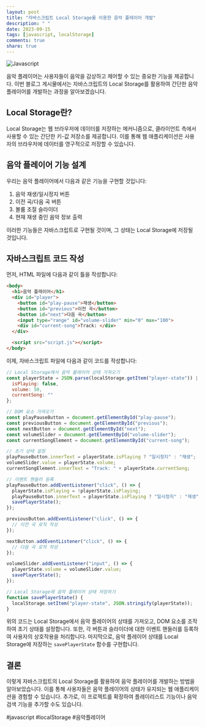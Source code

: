 ```yaml
---
layout: post
title: "자바스크립트 Local Storage를 이용한 음악 플레이어 개발"
description: " "
date: 2023-09-15
tags: [javascript, localStorage]
comments: true
share: true
---
```


![Javascript](https://cdn.pixabay.com/photo/2015/04/23/17/41/javascript-736400_1280.png)

음악 플레이어는 사용자들이 음악을 감상하고 제어할 수 있는 중요한 기능을 제공합니다. 이번 블로그 게시물에서는 자바스크립트의 Local Storage를 활용하여 간단한 음악 플레이어를 개발하는 과정을 알아보겠습니다.

## Local Storage란?

Local Storage는 웹 브라우저에 데이터를 저장하는 메커니즘으로, 클라이언트 측에서 사용할 수 있는 간단한 키-값 저장소를 제공합니다. 이를 통해 웹 애플리케이션은 사용자의 브라우저에 데이터를 영구적으로 저장할 수 있습니다.

## 음악 플레이어 기능 설계

우리는 음악 플레이어에서 다음과 같은 기능을 구현할 것입니다:

1. 음악 재생/일시정지 버튼
2. 이전 곡/다음 곡 버튼
3. 볼륨 조절 슬라이더
4. 현재 재생 중인 음악 정보 출력

이러한 기능들은 자바스크립트로 구현될 것이며, 그 상태는 Local Storage에 저장될 것입니다.

## 자바스크립트 코드 작성

먼저, HTML 파일에 다음과 같이 틀을 작성합니다:

```html
<body>
  <h1>음악 플레이어</h1>
  <div id="player">
    <button id="play-pause">재생</button>
    <button id="previous">이전 곡</button>
    <button id="next">다음 곡</button>
    <input type="range" id="volume-slider" min="0" max="100">
    <div id="current-song">Track: </div>
  </div>

  <script src="script.js"></script>
</body>
```

이제, 자바스크립트 파일에 다음과 같이 코드를 작성합니다:

```javascript
// Local Storage에서 음악 플레이어 상태 가져오기
const playerState = JSON.parse(localStorage.getItem("player-state")) || {
  isPlaying: false,
  volume: 50,
  currentSong: ""
};

// DOM 요소 가져오기
const playPauseButton = document.getElementById("play-pause");
const previousButton = document.getElementById("previous");
const nextButton = document.getElementById("next");
const volumeSlider = document.getElementById("volume-slider");
const currentSongElement = document.getElementById("current-song");

// 초기 상태 설정
playPauseButton.innerText = playerState.isPlaying ? "일시정지" : "재생";
volumeSlider.value = playerState.volume;
currentSongElement.innerText = "Track: " + playerState.currentSong;

// 이벤트 핸들러 등록
playPauseButton.addEventListener("click", () => {
  playerState.isPlaying = !playerState.isPlaying;
  playPauseButton.innerText = playerState.isPlaying ? "일시정지" : "재생";
  savePlayerState();
});

previousButton.addEventListener("click", () => {
  // 이전 곡 로직 작성
});

nextButton.addEventListener("click", () => {
  // 다음 곡 로직 작성
});

volumeSlider.addEventListener("input", () => {
  playerState.volume = volumeSlider.value;
  savePlayerState();
});

// Local Storage에 음악 플레이어 상태 저장하기
function savePlayerState() {
  localStorage.setItem("player-state", JSON.stringify(playerState));
}
```

위의 코드는 Local Storage에서 음악 플레이어의 상태를 가져오고, DOM 요소를 조작하여 초기 상태를 설정합니다. 또한, 각 버튼과 슬라이더에 대한 이벤트 핸들러를 등록하여 사용자의 상호작용을 처리합니다. 마지막으로, 음악 플레이어 상태를 Local Storage에 저장하는 `savePlayerState` 함수를 구현합니다.

## 결론

이렇게 자바스크립트의 Local Storage를 활용하여 음악 플레이어를 개발하는 방법을 알아보았습니다. 이를 통해 사용자들은 음악 플레이어의 상태가 유지되는 웹 애플리케이션을 경험할 수 있습니다. 추가로, 이 프로젝트를 확장하여 플레이리스트 기능이나 음악 검색 기능을 추가할 수도 있습니다.

#javascript #localStorage #음악플레이어